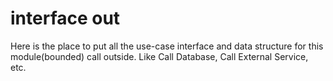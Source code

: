 # interface out

Here is the place to put all the use-case interface and data structure for this module(bounded) call outside.
Like Call Database, Call External Service, etc.
